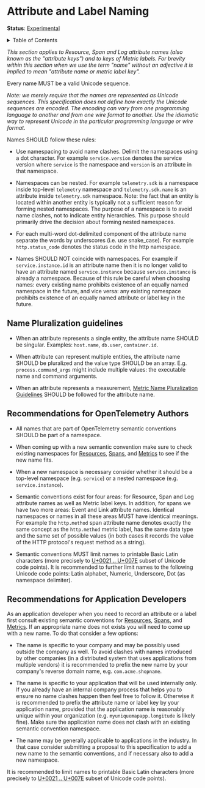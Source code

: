 # Attribute and Label Naming

**Status**: [Experimental](../document-status.md)

<details>
<summary>
Table of Contents
</summary>

- [Name Pluralization Guidelines](#name-pluralization-guidelines)
- [Recommendations for OpenTelemetry Authors](#recommendations-for-opentelemetry-authors)
- [Recommendations for Application Developers](#recommendations-for-application-developers)

</details>

_This section applies to Resource, Span and Log attribute names (also known as
the "attribute keys") and to keys of Metric labels. For brevity within this
section when we use the term "name" without an adjective it is implied to mean
"attribute name or metric label key"._

Every name MUST be a valid Unicode sequence.

_Note: we merely require that the names are represented as Unicode sequences.
This specification does not define how exactly the Unicode sequences are
encoded. The encoding can vary from one programming language to another and from
one wire format to another. Use the idiomatic way to represent Unicode in the
particular programming language or wire format._

Names SHOULD follow these rules:

- Use namespacing to avoid name clashes. Delimit the namespaces using a dot
  character. For example `service.version` denotes the service version where
  `service` is the namespace and `version` is an attribute in that namespace.

- Namespaces can be nested. For example `telemetry.sdk` is a namespace inside
  top-level `telemetry` namespace and `telemetry.sdk.name` is an attribute
  inside `telemetry.sdk` namespace.
  Note: the fact that an entity is located within another entity is typically
  not a sufficient reason for forming nested namespaces. The purpose of a
  namespace is to avoid name clashes, not to indicate entity hierarchies. This
  purpose should primarily drive the decision about forming nested namespaces.

- For each multi-word dot-delimited component of the attribute name separate the
  words by underscores (i.e. use snake_case). For example `http.status_code`
  denotes the status code in the http namespace.

- Names SHOULD NOT coincide with namespaces. For example if
  `service.instance.id` is an attribute name then it is no longer valid to have
  an attribute named `service.instance` because `service.instance` is already a
  namespace. Because of this rule be careful when choosing names: every existing
  name prohibits existence of an equally named namespace in the future, and vice
  versa: any existing namespace prohibits existence of an equally named
  attribute or label key in the future.
  
## Name Pluralization guidelines

- When an attribute represents a single entity, the attribute name SHOULD be singular.
  Examples: `host.name`, `db.user`, `container.id`.

- When attribute can represent multiple entities, the attribute name SHOULD be pluralized
  and the value type SHOULD be an array. E.g. `process.command_args` might include multiple
  values: the executable name and command arguments.

- When an attribute represents a measurement,
  [Metric Name Pluralization Guidelines](../metrics/semantic_conventions/README.md#pluralization)
  SHOULD be followed for the attribute name.

## Recommendations for OpenTelemetry Authors

- All names that are part of OpenTelemetry semantic conventions SHOULD be part
  of a namespace.

- When coming up with a new semantic convention make sure to check existing
  namespaces for
  [Resources](../resource/semantic_conventions/README.md),
  [Spans](../trace/semantic_conventions/README.md),
  and
  [Metrics](../metrics/semantic_conventions/README.md)
  to see if the new name fits.

- When a new namespace is necessary consider whether it should be a top-level
  namespace (e.g. `service`) or a nested namespace (e.g. `service.instance`).

- Semantic conventions exist for four areas: for Resource, Span and Log
  attribute names as well as Metric label keys. In addition, for spans we have
  two more areas: Event and Link attribute names. Identical namespaces or names
  in all these areas MUST have identical meanings. For example the `http.method`
  span attribute name denotes exactly the same concept as the `http.method`
  metric label, has the same data type and the same set of possible values (in
  both cases it records the value of the HTTP protocol's request method as a
  string).

- Semantic conventions MUST limit names to printable Basic Latin characters
  (more precisely to
  [U+0021 .. U+007E](https://en.wikipedia.org/wiki/Basic_Latin_(Unicode_block)#Table_of_characters)
  subset of Unicode code points). It is recommended to further limit names to
  the following Unicode code points: Latin alphabet, Numeric, Underscore, Dot
  (as namespace delimiter).

## Recommendations for Application Developers

As an application developer when you need to record an attribute or a label
first consult existing semantic conventions for
[Resources](../resource/semantic_conventions/README.md),
[Spans](../trace/semantic_conventions/README.md),
and
[Metrics](../metrics/semantic_conventions/README.md).
If an appropriate name does not exists you will need to come up with a new name.
To do that consider a few options:

- The name is specific to your company and may be possibly used outside the
  company as well. To avoid clashes with names introduced by other companies (in
  a distributed system that uses applications from multiple vendors) it is
  recommended to prefix the new name by your company's reverse domain name, e.g.
  `com.acme.shopname`.

- The name is specific to your application that will be used internally only. If
  you already have an internal company process that helps you to ensure no name
  clashes happen then feel free to follow it. Otherwise it is recommended to
  prefix the attribute name or label key by your application name, provided that
  the application name is reasonably unique within your organization (e.g.
  `myuniquemapapp.longitude` is likely fine). Make sure the application name
  does not clash with an existing semantic convention namespace.

- The name may be generally applicable to applications in the industry. In that
  case consider submitting a proposal to this specification to add a new name to
  the semantic conventions, and if necessary also to add a new namespace.

It is recommended to limit names to printable Basic Latin characters
(more precisely to
[U+0021 .. U+007E](https://en.wikipedia.org/wiki/Basic_Latin_(Unicode_block)#Table_of_characters)
subset of Unicode code points).
